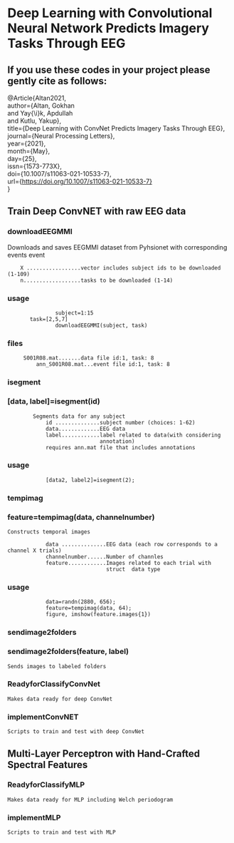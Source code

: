 # Deep  Learning with Convolutional Neural Network Predicts Imagery Tasks Through EEG

## If you use these codes in your project please gently cite as follows:

@Article{Altan2021, <br>
author={Altan, Gokhan<br>
and Yay{\i}k, Apdullah<br>
and Kutlu, Yakup},<br>
title={Deep Learning with ConvNet Predicts Imagery Tasks Through EEG},<br>
journal={Neural Processing Letters},<br>
year={2021},<br>
month={May},<br>
day={25},<br>
issn={1573-773X},<br>
doi={10.1007/s11063-021-10533-7},<br>
url={https://doi.org/10.1007/s11063-021-10533-7}<br>
}

## Train Deep ConvNET with raw EEG data
	
### downloadEEGMMI
Downloads and saves EEGMMI dataset  from Pyhsionet with corresponding events event

		X .................vector includes subject ids to be downloaded (1-109)
		n..................tasks to be downloaded (1-14)

### usage
                   subject=1:15
		   task=[2,5,7]
                   downloadEEGMMI(subject, task)
### files
		 S001R08.mat.......data file id:1, task: 8
	         ann_S001R08.mat...event file id:1, task: 8

### isegment
### [data, label]=isegment(id)
	        Segments data for any subject
                id ..............subject number (choices: 1-62)
                data.............EEG data
                label............label related to data(with considering
                                 annotation)
                requires ann.mat file that includes annotations 
### usage
                [data2, label2]=isegment(2);


### tempimag
###  feature=tempimag(data, channelnumber)
	Constructs temporal images 

                data ..............EEG data (each row corresponds to a channel X trials)
                channelnumber......Number of channles 
                feature............Images related to each trial with
                                   struct  data type
###  usage
                data=randn(2880, 656);
                feature=tempimag(data, 64);
                figure, imshow(feature.images{1})

###  sendimage2folders
###  sendimage2folders(feature, label)
	Sends images to labeled folders

###  ReadyforClassifyConvNet
	Makes data ready for deep ConvNet

###  implementConvNET
	Scripts to train and test with deep ConvNet

## Multi-Layer Perceptron with Hand-Crafted Spectral Features

###  ReadyforClassifyMLP
	Makes data ready for MLP including Welch periodogram

###  implementMLP
	Scripts to train and test with MLP






